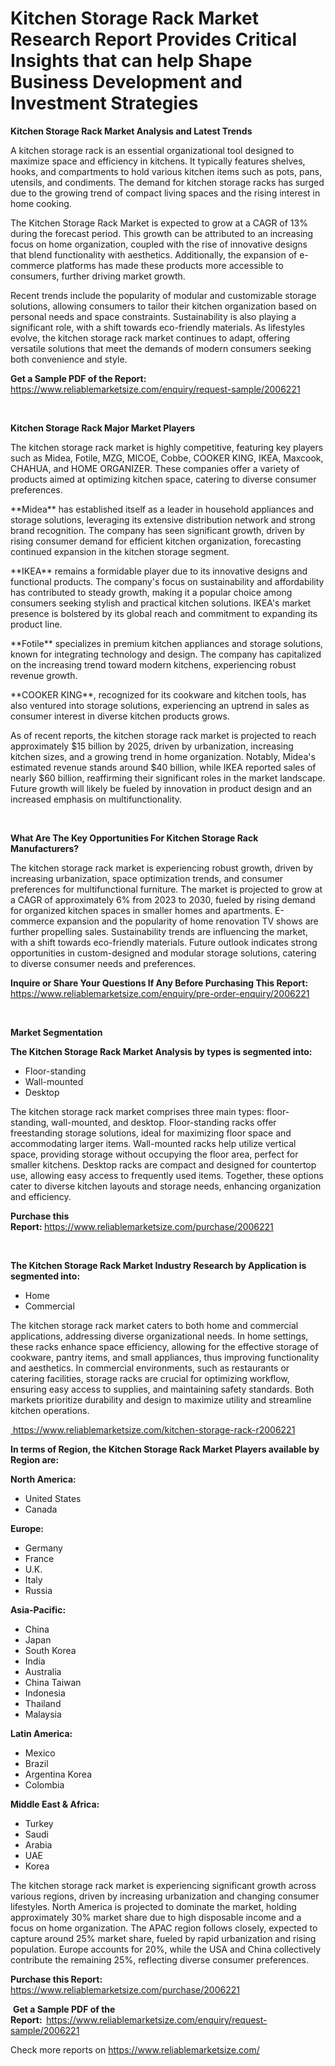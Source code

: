 <p><h1>Kitchen Storage Rack Market Research Report Provides Critical Insights that can help Shape Business Development and Investment Strategies</h1></p><p><strong>Kitchen Storage Rack Market Analysis and Latest Trends</strong></p>
<p><p>A kitchen storage rack is an essential organizational tool designed to maximize space and efficiency in kitchens. It typically features shelves, hooks, and compartments to hold various kitchen items such as pots, pans, utensils, and condiments. The demand for kitchen storage racks has surged due to the growing trend of compact living spaces and the rising interest in home cooking.</p><p>The Kitchen Storage Rack Market is expected to grow at a CAGR of 13% during the forecast period. This growth can be attributed to an increasing focus on home organization, coupled with the rise of innovative designs that blend functionality with aesthetics. Additionally, the expansion of e-commerce platforms has made these products more accessible to consumers, further driving market growth.</p><p>Recent trends include the popularity of modular and customizable storage solutions, allowing consumers to tailor their kitchen organization based on personal needs and space constraints. Sustainability is also playing a significant role, with a shift towards eco-friendly materials. As lifestyles evolve, the kitchen storage rack market continues to adapt, offering versatile solutions that meet the demands of modern consumers seeking both convenience and style.</p></p>
<p><strong>Get a Sample PDF of the Report:&nbsp;</strong> <a href="https://www.reliablemarketsize.com/enquiry/request-sample/2006221?utm_campaign=2625&utm_medium=2&utm_source=Github&utm_content=ia&utm_term=05042025&utm_id=kitchen-storage-rack">https://www.reliablemarketsize.com/enquiry/request-sample/2006221</a></p>
<p>&nbsp;</p>
<p><strong>Kitchen Storage Rack Major Market Players</strong></p>
<p><p>The kitchen storage rack market is highly competitive, featuring key players such as Midea, Fotile, MZG, MICOE, Cobbe, COOKER KING, IKEA, Maxcook, CHAHUA, and HOME ORGANIZER. These companies offer a variety of products aimed at optimizing kitchen space, catering to diverse consumer preferences.</p><p>**Midea** has established itself as a leader in household appliances and storage solutions, leveraging its extensive distribution network and strong brand recognition. The company has seen significant growth, driven by rising consumer demand for efficient kitchen organization, forecasting continued expansion in the kitchen storage segment. </p><p>**IKEA** remains a formidable player due to its innovative designs and functional products. The company's focus on sustainability and affordability has contributed to steady growth, making it a popular choice among consumers seeking stylish and practical kitchen solutions. IKEA's market presence is bolstered by its global reach and commitment to expanding its product line.</p><p>**Fotile** specializes in premium kitchen appliances and storage solutions, known for integrating technology and design. The company has capitalized on the increasing trend toward modern kitchens, experiencing robust revenue growth.</p><p>**COOKER KING**, recognized for its cookware and kitchen tools, has also ventured into storage solutions, experiencing an uptrend in sales as consumer interest in diverse kitchen products grows.</p><p>As of recent reports, the kitchen storage rack market is projected to reach approximately $15 billion by 2025, driven by urbanization, increasing kitchen sizes, and a growing trend in home organization. Notably, Midea's estimated revenue stands around $40 billion, while IKEA reported sales of nearly $60 billion, reaffirming their significant roles in the market landscape. Future growth will likely be fueled by innovation in product design and an increased emphasis on multifunctionality.</p></p>
<p>&nbsp;</p>
<p><strong>What Are The Key Opportunities For Kitchen Storage Rack Manufacturers?</strong></p>
<p><p>The kitchen storage rack market is experiencing robust growth, driven by increasing urbanization, space optimization trends, and consumer preferences for multifunctional furniture. The market is projected to grow at a CAGR of approximately 6% from 2023 to 2030, fueled by rising demand for organized kitchen spaces in smaller homes and apartments. E-commerce expansion and the popularity of home renovation TV shows are further propelling sales. Sustainability trends are influencing the market, with a shift towards eco-friendly materials. Future outlook indicates strong opportunities in custom-designed and modular storage solutions, catering to diverse consumer needs and preferences.</p></p>
<p><strong>Inquire or Share Your Questions If Any Before Purchasing This Report:</strong> <a href="https://www.reliablemarketsize.com/enquiry/pre-order-enquiry/2006221?utm_campaign=2625&utm_medium=2&utm_source=Github&utm_content=ia&utm_term=05042025&utm_id=kitchen-storage-rack">https://www.reliablemarketsize.com/enquiry/pre-order-enquiry/2006221</a></p>
<p>&nbsp;</p>
<p><strong>Market Segmentation</strong></p>
<p><strong>The Kitchen Storage Rack Market Analysis by types is segmented into:</strong></p>
<p><ul><li>Floor-standing</li><li>Wall-mounted</li><li>Desktop</li></ul></p>
<p><p>The kitchen storage rack market comprises three main types: floor-standing, wall-mounted, and desktop. Floor-standing racks offer freestanding storage solutions, ideal for maximizing floor space and accommodating larger items. Wall-mounted racks help utilize vertical space, providing storage without occupying the floor area, perfect for smaller kitchens. Desktop racks are compact and designed for countertop use, allowing easy access to frequently used items. Together, these options cater to diverse kitchen layouts and storage needs, enhancing organization and efficiency.</p></p>
<p><strong>Purchase this Report:&nbsp;</strong><a href="https://www.reliablemarketsize.com/purchase/2006221?utm_campaign=2625&utm_medium=2&utm_source=Github&utm_content=ia&utm_term=05042025&utm_id=kitchen-storage-rack">https://www.reliablemarketsize.com/purchase/2006221</a></p>
<p>&nbsp;</p>
<p><strong>The Kitchen Storage Rack Market Industry Research by Application is segmented into:</strong></p>
<p><ul><li>Home</li><li>Commercial</li></ul></p>
<p><p>The kitchen storage rack market caters to both home and commercial applications, addressing diverse organizational needs. In home settings, these racks enhance space efficiency, allowing for the effective storage of cookware, pantry items, and small appliances, thus improving functionality and aesthetics. In commercial environments, such as restaurants or catering facilities, storage racks are crucial for optimizing workflow, ensuring easy access to supplies, and maintaining safety standards. Both markets prioritize durability and design to maximize utility and streamline kitchen operations.</p></p>
<p><a href="https://www.reliablemarketsize.com/kitchen-storage-rack-r2006221?utm_campaign=2625&utm_medium=2&utm_source=Github&utm_content=ia&utm_term=05042025&utm_id=kitchen-storage-rack">&nbsp;https://www.reliablemarketsize.com/kitchen-storage-rack-r2006221</a></p>
<p><strong>In terms of Region, the Kitchen Storage Rack Market Players available by Region are:</strong></p>
<p>
    <p> <strong> North America: </strong>
        <ul>
            <li>United States</li>
            <li>Canada</li>
        </ul>
        </p> 
    <p> <strong> Europe: </strong>
        <ul>
            <li>Germany</li>
            <li>France</li>
            <li>U.K.</li>
            <li>Italy</li>
            <li>Russia</li>
        </ul>
        </p> 
    <p> <strong> Asia-Pacific: </strong>
        <ul>
            <li>China</li>
            <li>Japan</li>
            <li>South Korea</li>
            <li>India</li>
            <li>Australia</li>
            <li>China Taiwan</li>
            <li>Indonesia</li>
            <li>Thailand</li>
            <li>Malaysia</li>
        </ul>
        </p> 
    <p> <strong> Latin America: </strong>
        <ul>
            <li>Mexico</li>
            <li>Brazil</li>
            <li>Argentina Korea</li>
            <li>Colombia</li>
        </ul>
        </p> 
    <p> <strong> Middle East & Africa: </strong>
        <ul>
            <li>Turkey</li>
            <li>Saudi</li>
            <li>Arabia</li>
            <li>UAE</li>
            <li>Korea</li>
        </ul>
    </p>
    </p>
<p><p>The kitchen storage rack market is experiencing significant growth across various regions, driven by increasing urbanization and changing consumer lifestyles. North America is projected to dominate the market, holding approximately 30% market share due to high disposable income and a focus on home organization. The APAC region follows closely, expected to capture around 25% market share, fueled by rapid urbanization and rising population. Europe accounts for 20%, while the USA and China collectively contribute the remaining 25%, reflecting diverse consumer preferences.</p></p>
<p><strong>Purchase this Report: </strong><a href="https://www.reliablemarketsize.com/purchase/2006221?utm_campaign=2625&utm_medium=2&utm_source=Github&utm_content=ia&utm_term=05042025&utm_id=kitchen-storage-rack">https://www.reliablemarketsize.com/purchase/2006221</a></p>
<p>&nbsp;<strong>Get a Sample PDF of the Report:&nbsp;&nbsp;</strong><a href="https://www.reliablemarketsize.com/enquiry/request-sample/2006221?utm_campaign=2625&utm_medium=2&utm_source=Github&utm_content=ia&utm_term=05042025&utm_id=kitchen-storage-rack">https://www.reliablemarketsize.com/enquiry/request-sample/2006221</a></p>
<p><strong></strong></p>
<p>Check more reports on <a href="https://www.reliablemarketsize.com/?utm_campaign=2625&utm_medium=2&utm_source=Github&utm_content=ia&utm_term=05042025&utm_id=kitchen-storage-rack">https://www.reliablemarketsize.com/</a></p>
